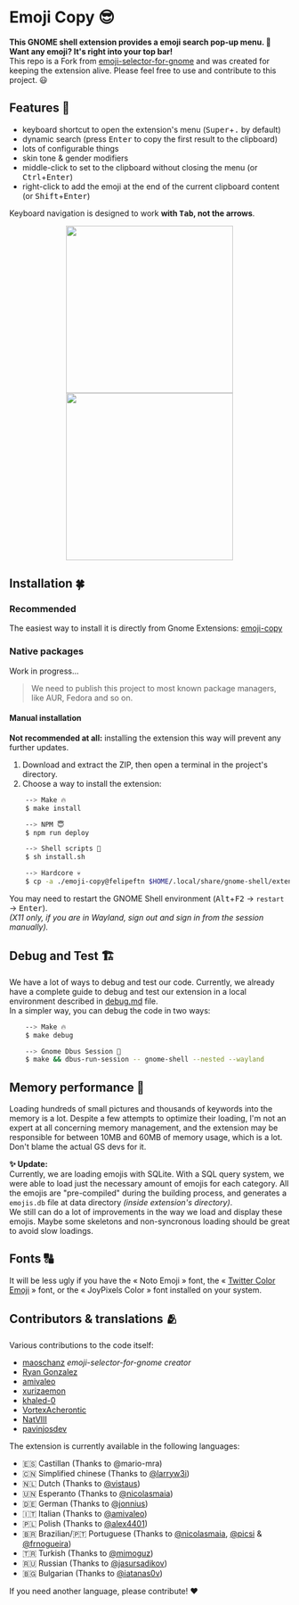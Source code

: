 # Emoji Copy 😎

**This GNOME shell extension provides a emoji search pop-up menu. 🚀<br>Want any emoji? It's right into your top bar!<br>**
This repo is a Fork from [emoji-selector-for-gnome](https://github.com/maoschanz/emoji-selector-for-gnome) and was created for keeping the extension alive.
Please feel free to use and contribute to this project. 😃

## Features 🚀

- keyboard shortcut to open the extension's menu (<kbd>Super</kbd>+<kbd>.</kbd> by default)
- dynamic search (press <kbd>Enter</kbd> to copy the first result to the clipboard)
- lots of configurable things
- skin tone & gender modifiers
- middle-click to set to the clipboard without closing the menu (or <kbd>Ctrl</kbd>+<kbd>Enter</kbd>)
- right-click to add the emoji at the end of the current clipboard content (or <kbd>Shift</kbd>+<kbd>Enter</kbd>)

Keyboard navigation is designed to work **with <kbd>Tab</kbd>, not the arrows**.

<div align="center">
<img src="https://user-images.githubusercontent.com/80127749/265275927-8aed39fc-8844-4763-827d-dfe84b7e98b1.png" width="300"><img src="https://user-images.githubusercontent.com/80127749/265276211-4d3b438a-40e4-4b5e-aa0c-633992ff4b83.png" width="300">
</div>

## Installation 🍀

### Recommended

The easiest way to install it is directly from Gnome Extensions: [emoji-copy](https://extensions.gnome.org/extension/6242/emoji-copy/)

### Native packages

Work in progress...

> We need to publish this project to most known package managers, like AUR, Fedora and so on.

<!-- - [`gnome-shell-extension-emoji-selector` (**Fedora**)](https://src.fedoraproject.org/rpms/gnome-shell-extension-emoji-selector) -->
<!-- - `gnome-shell-emoji-selector` (**nixOS**) -->
<!-- - [`gnome-shell-extension-emoji-selector-git` (**AUR**)](https://aur.archlinux.org/packages/gnome-shell-extension-emoji-selector-git/) -->
<!-- - ...<!-1- TODO à compléter -1-> -->

#### Manual installation

**Not recommended at all:** installing the extension this way will prevent any further updates.

1. Download and extract the ZIP, then open a terminal in the project's directory.
2. Choose a way to install the extension:

```bash
    --> Make 🔥
    $ make install

    --> NPM 😇
    $ npm run deploy

    --> Shell scripts 🤨
    $ sh install.sh

    --> Hardcore 💀
    $ cp -a ./emoji-copy@felipeftn $HOME/.local/share/gnome-shell/extensions
```

You may need to restart the GNOME Shell environment (<kbd>Alt</kbd>+<kbd>F2</kbd> -> `restart` -> <kbd>Enter</kbd>).<br> _(X11 only, if you are in Wayland, sign out and sign in from the session manually)._

## Debug and Test 🏗

We have a lot of ways to debug and test our code. Currently, we already have a complete guide to debug and test our extension in a local environment described in [debug.md](./debug.md) file.<br>
In a simpler way, you can debug the code in two ways:

```bash
    --> Make 🔥
    $ make debug

    --> Gnome Dbus Session 🚧
    $ make && dbus-run-session -- gnome-shell --nested --wayland
```

## Memory performance 👾

Loading hundreds of small pictures and thousands of keywords into the memory is
a lot. Despite a few attempts to optimize their loading, I'm not an expert at
all concerning memory management, and the extension may be responsible for
between 10MB and 60MB of memory usage, which is a lot. Don't blame the actual GS
devs for it.<br>

**✨ Update:**<br>
Currently, we are loading emojis with SQLite. With a SQL query system, we were
able to load just the necessary amount of emojis for each category. All the emojis are "pre-compiled" during the building process, and generates a `emojis.db` file at data directory _(inside extension's directory)_.<br>
We still can do a lot of improvements in the way we load and display these emojis. Maybe some skeletons and non-syncronous loading should be great to avoid slow loadings.

## Fonts 🔠

It will be less ugly if you have the « Noto Emoji » font, the
« [Twitter Color Emoji](https://github.com/eosrei/twemoji-color-font/releases) »
font, or the « JoyPixels Color » font installed on your system.

## Contributors & translations 🫂

Various contributions to the code itself:

- [maoschanz](https://github.com/maoschanz) _emoji-selector-for-gnome creator_
- [Ryan Gonzalez](https://github.com/kirbyfan64)
- [amivaleo](https://github.com/amivaleo)
- [xurizaemon](https://github.com/xurizaemon)
- [khaled-0](https://github.com/khaled-0)
- [VortexAcherontic](https://github.com/VortexAcherontic)
- [NatVIII](https://github.com/NatVIII)
- [pavinjosdev](https://github.com/pavinjosdev)

The extension is currently available in the following languages:

- 🇪🇸 Castillan (Thanks to @mario-mra)
- 🇨🇳 Simplified chinese (Thanks to [@larryw3i](https://github.com/larryw3i/))
- 🇳🇱 Dutch (Thanks to [@vistaus](https://github.com/vistaus/))
- 🇺🇳 Esperanto (Thanks to [@nicolasmaia](https://github.com/nicolasmaia/))
- 🇩🇪 German (Thanks to [@jonnius](https://github.com/jonnius/))
- 🇮🇹 Italian (Thanks to [@amivaleo](https://github.com/amivaleo/))
- 🇵🇱 Polish (Thanks to [@alex4401](https://github.com/alex4401/))
- 🇧🇷 Brazilian/🇵🇹 Portuguese (Thanks to [@nicolasmaia](https://github.com/nicolasmaia/), [@picsi](https://github.com/picsi) & [@frnogueira](https://github.com/frnogueira/))
- 🇹🇷 Turkish (Thanks to [@mimoguz](https://github.com/mimoguz))
- 🇷🇺 Russian (Thanks to [@jasursadikov](https://github.com/jasursadikov))
- 🇧🇬 Bulgarian (Thanks to [@iatanas0v](https://github.com/iatanas0v))

If you need another language, please contribute! ❤️
